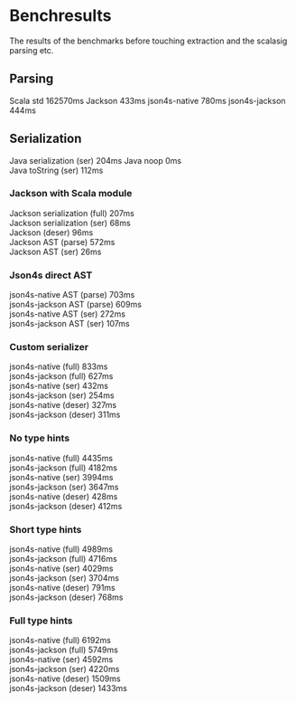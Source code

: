 # Benchresults
The results of the benchmarks before touching extraction and the scalasig parsing etc.

## Parsing

Scala std	 162570ms
Jackson	        433ms
json4s-native	780ms
json4s-jackson	444ms

## Serialization
Java serialization (ser)          204ms
Java noop                           0ms  
Java toString (ser)               112ms  

### Jackson with Scala module
Jackson serialization (full)      207ms  
Jackson serialization (ser)        68ms  
Jackson (deser)                    96ms  
Jackson AST (parse)               572ms  
Jackson AST (ser)                  26ms  

### Json4s direct AST
json4s-native AST (parse)         703ms  
json4s-jackson AST (parse)        609ms  
json4s-native AST (ser)           272ms  
json4s-jackson AST (ser)          107ms  

### Custom serializer
json4s-native (full)              833ms  
json4s-jackson (full)             627ms  
json4s-native (ser)               432ms  
json4s-jackson (ser)              254ms  
json4s-native (deser)             327ms  
json4s-jackson (deser)            311ms  
  
### No type hints
json4s-native (full)             4435ms  
json4s-jackson (full)            4182ms  
json4s-native (ser)              3994ms  
json4s-jackson (ser)             3647ms  
json4s-native (deser)             428ms  
json4s-jackson (deser)            412ms  

### Short type hints
json4s-native (full)             4989ms  
json4s-jackson (full)            4716ms  
json4s-native (ser)              4029ms  
json4s-jackson (ser)             3704ms  
json4s-native (deser)             791ms  
json4s-jackson (deser)            768ms  
  
### Full type hints
json4s-native (full)             6192ms  
json4s-jackson (full)            5749ms  
json4s-native (ser)              4592ms  
json4s-jackson (ser)             4220ms  
json4s-native (deser)            1509ms  
json4s-jackson (deser)           1433ms

